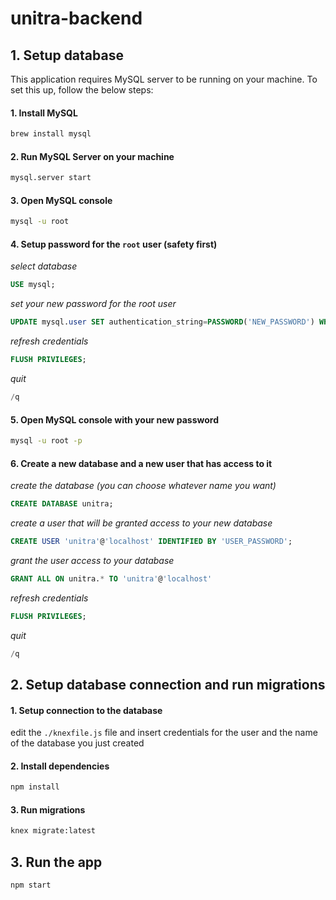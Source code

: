 # unitra-backend

## 1. Setup database

This application requires MySQL server to be running on your machine.
To set this up, follow the below steps:

#### 1. Install MySQL
```bash
brew install mysql
```

#### 2. Run MySQL Server on your machine
```bash
mysql.server start
```

#### 3. Open MySQL console
```bash
mysql -u root
```

#### 4. Setup password for the `root` user (safety first)
*select database*
```sql
USE mysql;
```
*set your new password for the root user*
```sql
UPDATE mysql.user SET authentication_string=PASSWORD('NEW_PASSWORD') WHERE User='root';
```
*refresh credentials*
```sql
FLUSH PRIVILEGES;
```
*quit*
```sql
/q
```

#### 5. Open MySQL console with your new password
```bash
mysql -u root -p
```

#### 6. Create a new database and a new user that has access to it
*create the database (you can choose whatever name you want)*
```sql
CREATE DATABASE unitra;
```
*create a user that will be granted access to your new database*
```sql
CREATE USER 'unitra'@'localhost' IDENTIFIED BY 'USER_PASSWORD';
```
*grant the user access to your database*
```sql
GRANT ALL ON unitra.* TO 'unitra'@'localhost'
```
*refresh credentials*
```sql
FLUSH PRIVILEGES;
```
*quit*
```sql
/q
```

## 2. Setup database connection and run migrations

#### 1. Setup connection to the database
edit the `./knexfile.js` file and insert credentials for the user and the name of the database you just created

#### 2. Install dependencies
```bash
npm install
```

#### 3. Run migrations
```bash
knex migrate:latest
```

## 3. Run the app
```bash
npm start
```
